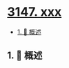 # [3147. xxx](https://github.com/Tdahuyou/TNotes.leetcode/tree/main/notes/3147.%20xxx)

<!-- region:toc -->

- [1. 📝 概述](#1--概述)

<!-- endregion:toc -->

## 1. 📝 概述
